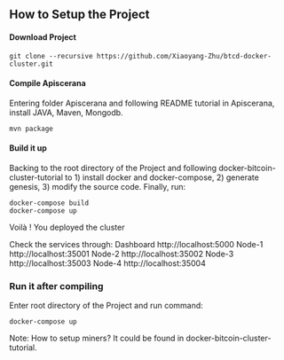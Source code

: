 
## How to Setup the Project

#### Download Project

	git clone --recursive https://github.com/Xiaoyang-Zhu/btcd-docker-cluster.git

#### Compile Apiscerana

Entering folder Apiscerana and following README tutorial in Apiscerana, install JAVA, Maven, Mongodb.

	mvn package

#### Build it up

Backing to the root directory of the Project and following docker-bitcoin-cluster-tutorial to 1) install docker and docker-compose, 2) generate genesis, 3) modify the source code. Finally, run:

	docker-compose build
	docker-compose up

Voilà ! You deployed the cluster

Check the services through:
Dashboard http://localhost:5000
Node-1 http://localhost:35001
Node-2 http://localhost:35002
Node-3 http://localhost:35003
Node-4 http://localhost:35004


### Run it after compiling
Enter root directory of the Project and run command:

	docker-compose up


Note: How to setup miners? It could be found in  docker-bitcoin-cluster-tutorial.
